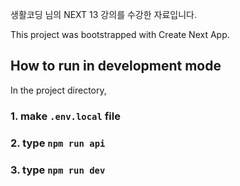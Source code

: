 생활코딩 님의 NEXT 13 강의를 수강한 자료입니다.

This project was bootstrapped with Create Next App.

## How to run in development mode

In the project directory,

### 1. make `.env.local` file

### 2. type `npm run api`

### 3. type `npm run dev`
